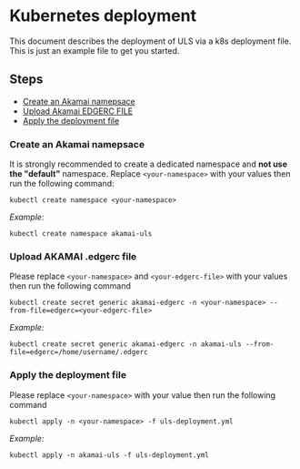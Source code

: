 # Kubernetes deployment

This document describes the deployment of ULS via a k8s deployment file.
This is just an example file to get you started.

## Steps
- [Create an Akamai namepsace](#create-an-akamai-namepsace)
- [Upload Akamai EDGERC FILE](#upload-akamai-edgerc-file)
- [Apply the deployment file](#apply-the-deployment-file)


### Create an Akamai namepsace
It is strongly recommended to create a dedicated namespace and **not use the "default"** namespace.
Replace `<your-namespace>` with your values then run the following command:
```text
kubectl create namespace <your-namespace>
```
_Example:_
```text
kubectl create namespace akamai-uls
```  


### Upload AKAMAI .edgerc file
Please replace `<your-namespace>` and `<your-edgerc-file>` with your values then run the following command
```text
kubectl create secret generic akamai-edgerc -n <your-namespace> --from-file=edgerc=<your-edgerc-file>
```

_Example:_
```text
kubectl create secret generic akamai-edgerc -n akamai-uls --from-file=edgerc=/home/username/.edgerc
```


### Apply the deployment file
Please replace `<your-namespace>` with your value then run the following command
```text
kubectl apply -n <your-namespace> -f uls-deployment.yml
```

_Example:_
```text
kubectl apply -n akamai-uls -f uls-deployment.yml
```
